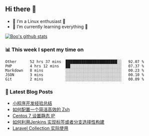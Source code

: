 ## Hi there 👋
* 🔭 I’m a Linux enthusiast 🐧️
* 🏃️ I’m currently learning everything 🏃️

[![Boo's github stats](https://github-readme-stats.vercel.app/api?username=0xAiKang)](https://github.com/anuraghazra/github-readme-stats)

<!-- [![Most Used Langs](https://github-readme-stats.vercel.app/api/top-langs/?username=0xAiKang)](https://github.com/anuraghazra/github-readme-stats) -->

### 📊 This week I spent my time on
<!--START_SECTION:waka-->
```text
Other      52 hrs 37 mins  ███████████████████████░░   92.07 % 
PHP        4 hrs 12 mins   ██░░░░░░░░░░░░░░░░░░░░░░░   07.37 % 
Markdown   8 mins          ░░░░░░░░░░░░░░░░░░░░░░░░░   00.23 % 
JSON       3 mins          ░░░░░░░░░░░░░░░░░░░░░░░░░   00.10 % 
Git        2 mins          ░░░░░░░░░░░░░░░░░░░░░░░░░   00.09 % 
```
<!--END_SECTION:waka-->

### 📕 Latest Blog Posts
<!-- BLOG-POST-LIST:START -->
- [小程序开发经验总结](https://www.0x2beace.com/summary-of-mini-program-development-experience/)
- [如何配置一个简洁高效的 Zsh](https://www.0x2beace.com/how-to-configure-a-simple-and-efficient-zsh/)
- [Centos 7 设置静态 IP](https://www.0x2beace.com/centos-7-set-static-ip/)
- [如何利用Jenkins 实现标签或者分支选择性构建](https://www.0x2beace.com/how-to-use-jenkins-to-implement-tag-or-branch-selective-construction/)
- [Laravel Collection 实际使用](https://www.0x2beace.com/the-actual-use-of-collection-in-laravel/)
<!-- BLOG-POST-LIST:END -->

